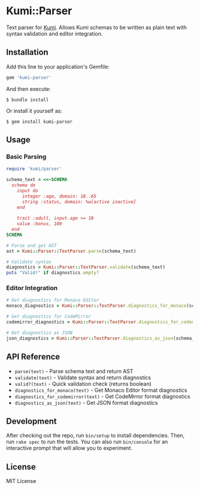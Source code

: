 # Kumi::Parser

Text parser for [Kumi](https://github.com/amuta/kumi). Allows Kumi schemas to be written as plain text with syntax validation and editor integration.

## Installation

Add this line to your application's Gemfile:

```ruby
gem 'kumi-parser'
```

And then execute:

    $ bundle install

Or install it yourself as:

    $ gem install kumi-parser

## Usage

### Basic Parsing

```ruby
require 'kumi/parser'

schema_text = <<~SCHEMA
  schema do
    input do
      integer :age, domain: 18..65
      string :status, domain: %w[active inactive]
    end
    
    trait :adult, input.age >= 18
    value :bonus, 100
  end
SCHEMA

# Parse and get AST
ast = Kumi::Parser::TextParser.parse(schema_text)

# Validate syntax
diagnostics = Kumi::Parser::TextParser.validate(schema_text)
puts "Valid!" if diagnostics.empty?
```

### Editor Integration

```ruby
# Get diagnostics for Monaco Editor
monaco_diagnostics = Kumi::Parser::TextParser.diagnostics_for_monaco(schema_text)

# Get diagnostics for CodeMirror
codemirror_diagnostics = Kumi::Parser::TextParser.diagnostics_for_codemirror(schema_text)

# Get diagnostics as JSON
json_diagnostics = Kumi::Parser::TextParser.diagnostics_as_json(schema_text)
```

## API Reference

- `parse(text)` - Parse schema text and return AST
- `validate(text)` - Validate syntax and return diagnostics
- `valid?(text)` - Quick validation check (returns boolean)
- `diagnostics_for_monaco(text)` - Get Monaco Editor format diagnostics
- `diagnostics_for_codemirror(text)` - Get CodeMirror format diagnostics  
- `diagnostics_as_json(text)` - Get JSON format diagnostics

## Development

After checking out the repo, run `bin/setup` to install dependencies. Then, run `rake spec` to run the tests. You can also run `bin/console` for an interactive prompt that will allow you to experiment.

## License

MIT License